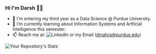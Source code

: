 ### Hi I'm Darsh 👋🏾
  - 🔭 I'm entering my third year as a Data Science @ Purdue University. 
  - 🌱 I’m currently learning about Information Systems and Artficial Intelligence this semester. 
  - 📫 Reach me at: ![LinkedIn](https://www.linkedin.com/in/dmahra/) or my Email (dmahra@purdue.edu)
  
![Your Repository's Stats](https://github-readme-stats.vercel.app/api?username=dMahra&show_icons=true)

<!--
**dMahra/dMahra** is a ✨ _special_ ✨ repository because its `README.md` (this file) appears on your GitHub profile.

Here are some ideas to get you started:

- 🔭 I’m currently working on ...
- 🌱 I’m currently learning ...
- 👯 I’m looking to collaborate on ...
- 🤔 I’m looking for help with ...
- 💬 Ask me about ...
- 📫 How to reach me: ...
- 😄 Pronouns: ...
- ⚡ Fun fact: ...
-->
